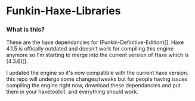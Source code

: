 # Funkin-Haxe-Libraries

### What is this?
These are the haxe dependancies for (Funkin-Definitive-Edition)[]. Haxe 4.1.5 is offically outdated and doesn't work for compiling this engine anymore so I'm starting to merge into the current version of Haxe which is (4.3.6)[].

I updated the engine so it's now compatible with the current haxe version. this repo will undergo some changes/tweaks but for people having issues compiling the engine right now, download these dependancies and put them in your haxetoolkit. and everything should work.
